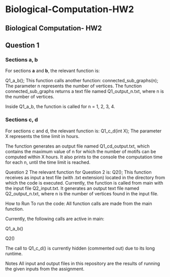 # Biological-Computation-HW2
Biological Computation- HW2
---

## Question 1

### Sections a, b

For sections **a** and **b**, the relevant function is:

Q1_a_b();
This function calls another function:
connected_sub_graphs(n);
The parameter n represents the number of vertices.
The function connected_sub_graphs returns a text file named Q1_output_n.txt, where n is the number of vertices.

Inside Q1_a_b, the function is called for n = 1, 2, 3, 4.

### Sections c, d
For sections c and d, the relevant function is:
Q1_c_d(int X);
The parameter X represents the time limit in hours.

The function generates an output file named Q1_cd_output.txt, which contains the maximum value of n for which the number of motifs can be computed within X hours.
It also prints to the console the computation time for each n, until the time limit is reached.

Question 2
The relevant function for Question 2 is:
Q2();
This function receives as input a text file (with .txt extension) located in the directory from which the code is executed.
Currently, the function is called from main with the input file Q2_input.txt.
It generates an output text file named Q2_output_n.txt, where n is the number of vertices found in the input file.

How to Run
To run the code:
All function calls are made from the main function.

Currently, the following calls are active in main:

Q1_a_b()

Q2()

The call to Q1_c_d() is currently hidden (commented out) due to its long runtime.

Notes
All input and output files in this repository are the results of running the given inputs from the assignment.

